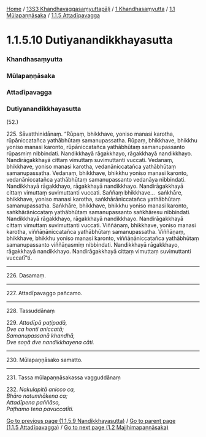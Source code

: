 
[Home](/) / [13S3 Khandhavaggasaṃyuttapāḷi](/tipitaka/13S3.md) / [1 Khandhasaṃyutta](/tipitaka/13S3/1.md) / [1.1 Mūlapaṇṇāsaka](/tipitaka/13S3/1/1.1.md) / [1.1.5 Attadīpavagga](/tipitaka/13S3/1/1.1/1.1.5.md)

# 1.1.5.10 Dutiyanandikkhayasutta

### Khandhasaṃyutta

### Mūlapaṇṇāsaka

### Attadīpavagga

### Dutiyanandikkhayasutta

(52.)

225\. Sāvatthinidānaṃ. “Rūpaṃ, bhikkhave, yoniso manasi karotha, rūpāniccatañca yathābhūtaṃ samanupassatha. Rūpaṃ, bhikkhave, bhikkhu yoniso manasi karonto, rūpāniccatañca yathābhūtaṃ samanupassanto rūpasmiṃ nibbindati. Nandikkhayā rāgakkhayo, rāgakkhayā nandikkhayo. Nandirāgakkhayā cittaṃ vimuttaṃ suvimuttanti vuccati. Vedanaṃ, bhikkhave, yoniso manasi karotha, vedanāniccatañca yathābhūtaṃ samanupassatha. Vedanaṃ, bhikkhave, bhikkhu yoniso manasi karonto, vedanāniccatañca yathābhūtaṃ samanupassanto vedanāya nibbindati. Nandikkhayā rāgakkhayo, rāgakkhayā nandikkhayo. Nandirāgakkhayā cittaṃ vimuttaṃ suvimuttanti vuccati. Saññaṃ bhikkhave…  saṅkhāre, bhikkhave, yoniso manasi karotha, saṅkhārāniccatañca yathābhūtaṃ samanupassatha. Saṅkhāre, bhikkhave, bhikkhu yoniso manasi karonto, saṅkhārāniccataṃ yathābhūtaṃ samanupassanto saṅkhāresu nibbindati. Nandikkhayā rāgakkhayo, rāgakkhayā nandikkhayo. Nandirāgakkhayā cittaṃ vimuttaṃ suvimuttanti vuccati. Viññāṇaṃ, bhikkhave, yoniso manasi karotha, viññāṇāniccatañca yathābhūtaṃ samanupassatha. Viññāṇaṃ, bhikkhave, bhikkhu yoniso manasi karonto, viññāṇāniccatañca yathābhūtaṃ samanupassanto viññāṇasmiṃ nibbindati. Nandikkhayā rāgakkhayo, rāgakkhayā nandikkhayo. Nandirāgakkhayā cittaṃ vimuttaṃ suvimuttanti vuccatī”ti.

---

226\. Dasamaṃ.



---

227\. Attadīpavaggo pañcamo.



---

228\. Tassuddānaṃ



229\. _Attadīpā paṭipadā,_  
_Dve ca honti aniccatā;_  
_Samanupassanā khandhā,_  
_Dve soṇā dve nandikkhayena cāti._  


---

230\. Mūlapaṇṇāsako samatto.



---

231\. Tassa mūlapaṇṇāsakassa vagguddānaṃ



232\. _Nakulapitā anicco ca,_  
_Bhāro natumhākena ca;_  
_Attadīpena paññāso,_  
_Paṭhamo tena pavuccatīti._  


[Go to previous page (1.1.5.9 Nandikkhayasutta)](/tipitaka/13S3/1/1.1/1.1.5/1.1.5.9.md) / [Go to parent page (1.1.5 Attadīpavagga)](/tipitaka/13S3/1/1.1/1.1.5.md) / [Go to next page (1.2 Majjhimapaṇṇāsaka)](/tipitaka/13S3/1/1.2.md)



